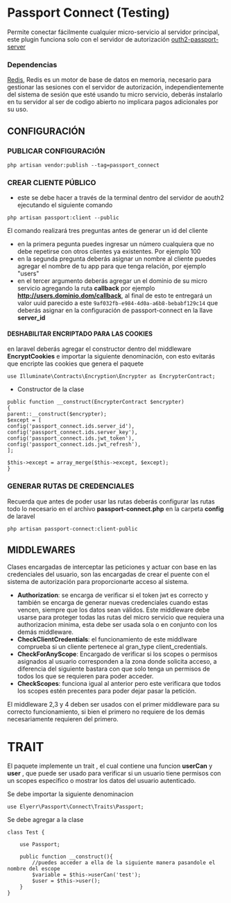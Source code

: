 # Passport Connect (Testing)
Permite conectar fácilmente cualquier micro-servicio al servidor principal, este plugin funciona solo con el servidor de autorización [outh2-passport-server](https://gitlab.com/elyerr/outh2-passport-server)

### Dependencias
[Redis](https://redis.io/), Redis es un motor de base de datos en memoria, necesario para gestionar las sesiones con el servidor de autorización, independientemente del sistema de sesión que esté usando tu micro servicio, deberás instalarlo en tu servidor al ser de codigo abierto no implicara pagos adicionales por su uso. 

## CONFIGURACIÓN

### PUBLICAR CONFIGURACIÓN
```
php artisan vendor:publish --tag=passport_connect
```

### CREAR CLIENTE PÚBLICO
- este se debe hacer a través de la terminal dentro del servidor de aouth2 ejecutando el siguiente comando
```
php artisan passport:client --public
```
El comando realizará tres preguntas antes de generar un id del cliente
- en la primera pegunta puedes ingresar un número cualquiera que no debe repetirse con otros clientes ya existentes. Por ejemplo 100
- en la segunda pregunta deberás asignar un nombre al cliente puedes agregar el nombre de tu app para que tenga relación, por ejemplo "users"
- en el tercer argumento deberás agregar un el dominio de su micro servicio agregando la ruta **callback** por ejemplo **http://users.dominio.dom/callback**, al final de esto te entregará un valor uuid parecido a este `9af032fb-e984-4d0a-a6b8-bebabf129c14` que deberás asignar en la configuración de passport-connect en la llave **server_id**

#### DESHABILITAR ENCRIPTADO PARA LAS COOKIES 
en laravel deberás agregar el constructor dentro del middleware **EncryptCookies** e importar la siguiente denominación, con esto evitarás que encripte las cookies que genera el paquete
```
use Illuminate\Contracts\Encryption\Encrypter as EncrypterContract;
```

- Constructor de la clase
```
public function __construct(EncrypterContract $encrypter)
{ 
parent::__construct($encrypter);
$except = [
config('passport_connect.ids.server_id'),
config('passport_connect.ids.server_key'),
config('passport_connect.ids.jwt_token'),
config('passport_connect.ids.jwt_refresh'),
];

$this->except = array_merge($this->except, $except);
}
```

### GENERAR RUTAS DE CREDENCIALES
Recuerda que antes de poder usar las rutas deberás configurar las rutas todo lo necesario en el archivo **passport-connect.php** en la carpeta **config** de laravel
```
php artisan passport-connect:client-public
```

## MIDDLEWARES
Clases encargadas de interceptar las peticiones y actuar con base en las credenciales del usuario, son las encargadas de crear el puente con el sistema de autorización para proporcionarte acceso al sistema.

- **Authorization**: se encarga de verificar si el token jwt es correcto y también se encarga de generar nuevas credenciales cuando estas vencen, siempre que los datos sean válidos. Este middleware debe usarse para proteger todas las rutas del micro servicio que requiera una authorizacion minima, esta debe ser usada sola o en conjunto con los demás middleware.
- **CheckClientCredentials**: el funcionamiento de este middlware comprueba si un cliente pertenece al gran_type client_credentials.
- **CheckForAnyScope**: Encargado de verificar si los scopes o permisos asignados al usuario corresponden a la zona donde solicita acceso, a diferencia del siguiente bastara con que solo tenga un permisos de todos los que se requieren para poder acceder.
- **CheckScopes**: funciona igual al anterior pero este verificara que todos los scopes estén precentes para poder dejar pasar la petición.

El middleware 2,3 y 4 deben ser usados con el primer middleware para su correcto funcionamiento, si bien el primero no requiere de los demás  necesariamente requieren del primero.


# TRAIT
El paquete implemente un trait , el cual contiene una funcion **userCan** y **user** , que puede ser usado para verificar si un usuario tiene permisos con un scopes especifico o mostrar los datos del usuario autenticado.

Se debe importar la siguiente denominacion
```
use Elyerr\Passport\Connect\Traits\Passport;
```

Se debe agregar a la clase
```
class Test {

    use Passport;

    public function __construct(){
        //puedes acceder a ella de la siguiente manera pasandole el nombre del escope
        $variable = $this->userCan('test');
        $user = $this->user();
    }
}
```